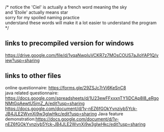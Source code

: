 /* notice the 'Ciel' is actually a french word meaning the sky  
   and 'Etoile' actually means star   
   sorry for my spoiled naming practice  
   understand these words will make it a lot easier to understand the program  
*/

## links to precompiled version for windows   
https://drive.google.com/file/d/1yqaNwpIuVCKR7z7MOsCOUS7aJloYAP1Q/view?usp=sharing    

## links to other files   
online questionnaire: https://forms.gle/29ZSJc7rVj6KeSnC8    
java related questionnaire: https://docs.google.com/spreadsheets/d/1U23ewFFxxxnTY1iDCAp8l8_eRgoNMtGqAewtU5jmZ_A/edit?usp=sharing    
https://docs.google.com/document/d/1v-nEZ6fGOkYvnziyb5Yck-JB4JLE2WvnXi9w3glwHkc/edit?usp=sharing
Java feature demonstration:https://docs.google.com/document/d/1v-nEZ6fGOkYvnziyb5Yck-JB4JLE2WvnXi9w3glwHkc/edit?usp=sharing
